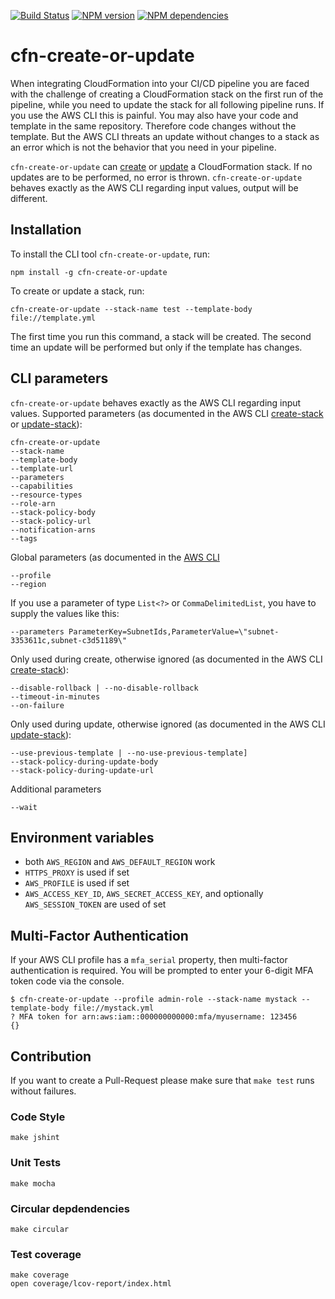 [![Build Status](https://secure.travis-ci.org/widdix/cfn-create-or-update.png)](http://travis-ci.org/widdix/cfn-create-or-update)
[![NPM version](https://badge.fury.io/js/cfn-create-or-update.png)](http://badge.fury.io/js/cfn-create-or-update)
[![NPM dependencies](https://david-dm.org/widdix/cfn-create-or-update.png)](https://david-dm.org/widdix/cfn-create-or-update)

# cfn-create-or-update


When integrating CloudFormation into your CI/CD pipeline you are faced with the challenge of creating a CloudFormation stack on the first run of the pipeline, while you need to update the stack for all following pipeline runs. If you use the AWS CLI this is painful.
You may also have your code and template in the same repository. Therefore code changes without the template. But the AWS CLI threats an update without changes to a stack as an error which is not the behavior that you need in your pipeline.

`cfn-create-or-update` can [create](http://docs.aws.amazon.com/cli/latest/reference/cloudformation/create-stack.html) or [update](http://docs.aws.amazon.com/cli/latest/reference/cloudformation/update-stack.html) a CloudFormation stack. If no updates are to be performed, no error is thrown. `cfn-create-or-update` behaves exactly as the AWS CLI regarding input values, output will be different.

## Installation

To install the CLI tool `cfn-create-or-update`, run:

```
npm install -g cfn-create-or-update
```

To create or update a stack, run:

```
cfn-create-or-update --stack-name test --template-body file://template.yml
```

The first time you run this command, a stack will be created. The second time an update will be performed but only if the template has changes.

## CLI parameters

`cfn-create-or-update` behaves exactly as the AWS CLI regarding input values. Supported parameters (as documented in the AWS CLI [create-stack](http://docs.aws.amazon.com/cli/latest/reference/cloudformation/create-stack.html) or [update-stack](http://docs.aws.amazon.com/cli/latest/reference/cloudformation/update-stack.html)):

```
cfn-create-or-update
--stack-name
--template-body
--template-url
--parameters
--capabilities 
--resource-types
--role-arn
--stack-policy-body
--stack-policy-url
--notification-arns
--tags
```

Global parameters (as documented in the [AWS CLI](http://docs.aws.amazon.com/cli/latest/topic/config-vars.html#general-options)

```
--profile
--region
```

If you use a parameter of type `List<?>` or `CommaDelimitedList`, you have to supply the values like this:

```
--parameters ParameterKey=SubnetIds,ParameterValue=\"subnet-3353611c,subnet-c3d51189\"
```

Only used during create, otherwise ignored (as documented in the AWS CLI [create-stack](http://docs.aws.amazon.com/cli/latest/reference/cloudformation/create-stack.html)):

```
--disable-rollback | --no-disable-rollback
--timeout-in-minutes
--on-failure
```

Only used during update, otherwise ignored (as documented in the AWS CLI [update-stack](http://docs.aws.amazon.com/cli/latest/reference/cloudformation/update-stack.html)):

```
--use-previous-template | --no-use-previous-template]
--stack-policy-during-update-body
--stack-policy-during-update-url
```

Additional parameters

```
--wait
```

## Environment variables

* both `AWS_REGION` and `AWS_DEFAULT_REGION` work
* `HTTPS_PROXY` is used if set
* `AWS_PROFILE` is used if set
* `AWS_ACCESS_KEY_ID`, `AWS_SECRET_ACCESS_KEY`, and optionally `AWS_SESSION_TOKEN` are used of set

## Multi-Factor Authentication

If your AWS CLI profile has a `mfa_serial` property, then multi-factor authentication is required. You will be prompted to enter your 6-digit MFA token code via the console.

```
$ cfn-create-or-update --profile admin-role --stack-name mystack --template-body file://mystack.yml
? MFA token for arn:aws:iam::000000000000:mfa/myusername: 123456
{}
```

## Contribution

If you want to create a Pull-Request please make sure that `make test` runs without failures.

### Code Style

```
make jshint
```

### Unit Tests

```
make mocha
```

### Circular depdendencies

```
make circular
```

### Test coverage

```
make coverage
open coverage/lcov-report/index.html
```
